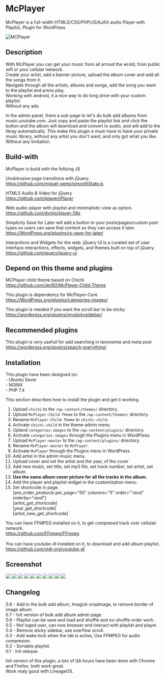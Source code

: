 # McPlayer

McPlayer is a full-width HTML5/CSS/PHP/JS/AJAX audio Player with Playlist, Plugin for WordPress.</br>

<img style="max-width: 100%;" src="https://i.ibb.co/mtb9tvz/mcplayer.gif" alt="MCPlayer" />

## Description
With McPlayer you can get your music from all arroud the wrold, from public wifi or your cellular network.</br>
Create your artist, add a banner picture, upload the album cover and add all the songs from it.</br>
Navigate through all the artists, albums and songs, add the song you want to the playlist and press play.</br>
Working with android, it a nice way to do long drive with your custom playlist.</br>
Without any ads.</br>

In the admin panel, there a sub-page to let's do bulk add albums from music.youtube.com. Just copy and paste the playlist link and click the button and the album will download and convert to audio, and will add to the libray automatically. This make this plugin a must-have to have your private music library, without any artist you don't want, and only got what you like.</br>
Without any limitation.</br>

## Build-with
McPlayer is build with the folloing JS</br>

Unobtrusive page transitions with jQuery.</br>
https://github.com/miguel-perez/smoothState.js</br>

HTML5 Audio & Video for jQuery</br>
https://github.com/jplayer/jPlayer</br>

Web audio-player with playlist and minimalistic view as option.</br>
https://github.com/dymio/player-56s</br>

Simplicity Save for Later will add a button to your posts/pages/custom post types so users can save that content so they can access it later.</br>
https://WordPress.org/plugins/rs-save-for-later/</br>

Interactions and Widgets for the web. jQuery UI is a curated set of user interface interactions, effects, widgets, and themes built on top of jQuery.</br>
https://github.com/jquery/jquery-ui</br>

## Depend on this theme and plugins
MCPlayer child theme based on Chichi</br>
https://github.com/Jerl92/McPlayer-Child-Theme</br>

This plugin is dependency for McPlayer-Core</br>
https://WordPress.org/plugins/categories-images/</br>

This plugin is needed if you want the scroll bar to be sticky</br>
https://wordpress.org/plugins/mystickysidebar/</br>

## Recommended plugins
This plugin is very usefull for add searching in taxonomie and meta post</br>
https://wordpress.org/plugins/search-everything/</br>

## Installation
This plugin have been designed on:</br>
    -   Ubuntu Sever</br>
    -   NGINX</br>
    -   PHP 7.4</br>

This section describes how to install the plugin and get it working.</br>

1. Upload `chichi` to the `/wp-content/themes/` directory.</br>
2. Upload `McPlayer-Child-Theme` to the `/wp-content/themes/` directory.</br>
3. Rename `McPlayer-Child-Theme` to `chichi-child`.</br>
4. Activate `chichi-child` in the theme admin menu.</br>
5. Uplaod `categories-images` to the `/wp-content/plugins/` directory.</br>
6. Activate `categories-images`  through the Plugins menu in WordPress.</br>
7. Upload `McPlayer-master` to the `/wp-content/plugins/` directory.</br>
8. Rename `McPlayer-master` to `McPlayer`.</br>
9. Activate `McPlayer` through the Plugins menu in WordPress.</br>
10. Add artist in the admin music menu.</br>
11. Upload cover and set the artist and the year, of the cover</br>
12. Add new music, set title, set mp3 file, set track number, set artist, set album.</br>
13. <b>Use the same album cover picture for all the tracks in the album.</b></br>
14. Add the player and playlist widget in the customization menu.</br>
16. Set shortcode in page.</br>
[pre_order_products per_page="50" columns="5" order="'rand" orderby="rand"]</br>
[artist_get_shortcode]</br>
[year_get_shortcode]</br>
[artist_new_get_shortcode]</br>

You can have FFMPEG installed on it, to get compresed track over cellulair network.</br>
https://github.com/FFmpeg/FFmpeg</br>
</br>
You can have youtube-dl installed on it, to download and add album playlist.</br>
https://github.com/ytdl-org/youtube-dl</br>

## Screenshot
<img style="max-width: 100%;" src="https://i.ibb.co/LvxW3Z5/mcplayer1.jpg" />
<img style="max-width: 100%;" src="https://i.ibb.co/tPNyMcN/mcplayer0.jpg" />
<img style="max-width: 100%;" src="https://i.ibb.co/rvMtZG0/mcplayer1.jpg" />
<img style="max-width: 100%;" src="https://i.ibb.co/jRVZd5z/mcplayer3.jpg" />
<img style="max-width: 100%;" src="https://i.ibb.co/YXZ5cvB/mcplayer2.jpg" />
<img style="max-width: 100%;" src="https://i.ibb.co/ngzD0Dh/screencapture-173-179-89-179-artist-taktika-2023-11-18-00-16-55.png" />
<img style="max-width: 100%;" src="https://i.ibb.co/9G1DDFm/mcplayeradmin0.jpg" />
<img style="max-width: 100%;" src="https://i.ibb.co/rdL9T5S/mcplayeradmin1.jpg" />
<img style="max-width: 100%;" src="https://i.ibb.co/LJFCh3h/mcplayeradmin2.jpg" />
<img style="max-width: 100%;" src="https://i.ibb.co/R6G5xTt/bulk-add-album.png" />

## Changelog
0.8 - Add in the bulk add album, Imagick cropImage, to remove border of image album.</br>
0.7 - Init version of bulk add album admin page.</br>
0.6 - Playlist can be save and load and shuffle and no-shuffle order work.</br>
0.5 - Not loged user, can now browser and interact with playlist and player.</br>
0.4 - Remove sticky sidebar, use overflow scroll.</br>
0.3 - Add wake lock when the tab is active, Use FFMPEG for audio compresion.</br>
0.2 - Sortable playlist.</br>
0.1 - Init release.</br>

Init version of this plugin, a lots of QA hours have been done with Chrome and Firefox, both work great.</br>
Work realy good with LineageOS.</br>
